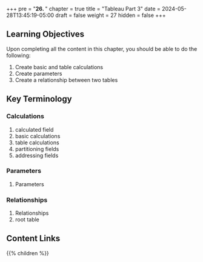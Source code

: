 +++
pre = "<b>26. </b>"
chapter = true
title = "Tableau Part 3"
date = 2024-05-28T13:45:19-05:00
draft = false
weight = 27
hidden = false
+++

## Learning Objectives

Upon completing all the content in this chapter, you should be able to do the following:
1. Create basic and table calculations
1. Create parameters
1. Create a relationship between two tables

## Key Terminology

### Calculations
1. calculated field
1. basic calculations
1. table calculations
1. partitioning fields
1. addressing fields

### Parameters
1. Parameters

### Relationships
1. Relationships
1. root table

## Content Links

{{% children %}}


